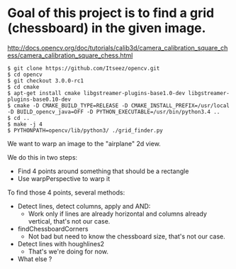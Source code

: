 # Goal of this project is to find a grid (chessboard) in the given image.

http://docs.opencv.org/doc/tutorials/calib3d/camera_calibration_square_chess/camera_calibration_square_chess.html

```
$ git clone https://github.com/Itseez/opencv.git
$ cd opencv
$ git checkout 3.0.0-rc1
$ cd cmake
$ apt-get install cmake libgstreamer-plugins-base1.0-dev libgstreamer-plugins-base0.10-dev
$ cmake -D CMAKE_BUILD_TYPE=RELEASE -D CMAKE_INSTALL_PREFIX=/usr/local -D BUILD_opencv_java=OFF -D PYTHON_EXECUTABLE=/usr/bin/python3.4 ..
$ cd ..
$ make -j 4
$ PYTHONPATH=opencv/lib/python3/ ./grid_finder.py
```

We want to warp an image to the "airplane" 2d view.

We do this in two steps:

 - Find 4 points around something that should be a rectangle
 - Use warpPerspective to warp it

To find those 4 points, several methods:

 - Detect lines, detect columns, apply and AND:
   - Work only if lines are already horizontal and columns already vertical,
     that's not our case.
 - findChessboardCorners
   - Not bad but need to know the chessboard size, that's not our case.
 - Detect lines with houghlines2
   - That's we're doing for now.
 - What else ?
